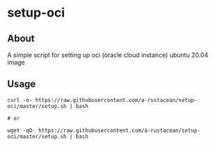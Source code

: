 # setup-oci

## About
A simple script for setting up oci (oracle cloud instance) ubuntu 20.04 image

## Usage
```
curl -o- https://raw.githubusercontent.com/a-rustacean/setup-oci/master/setup.sh | bash

# or

wget -qO- https://raw.githubusercontent.com/a-rustacean/setup-oci/master/setup.sh | bash
```
